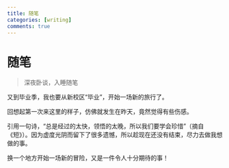 ```yaml
---
title: 随笔
categories: [writing]
comments: true
---
```


# 随笔

> 深夜卧谈，入睡随笔

又到毕业季，我也要从新校区“毕业”，开始一场新的旅行了。

回想起第一次来这里的样子，仿佛就发生在昨天，竟然觉得有些伤感。

引用一句诗，“总是经过的太快，领悟的太晚，所以我们要学会珍惜”（摘自《短》）。因为虚度光阴而留下了很多遗憾，所以趁现在还没有结束，尽力去做我想做的事。

换一个地方开始一场新的冒险，又是一件令人十分期待的事！
